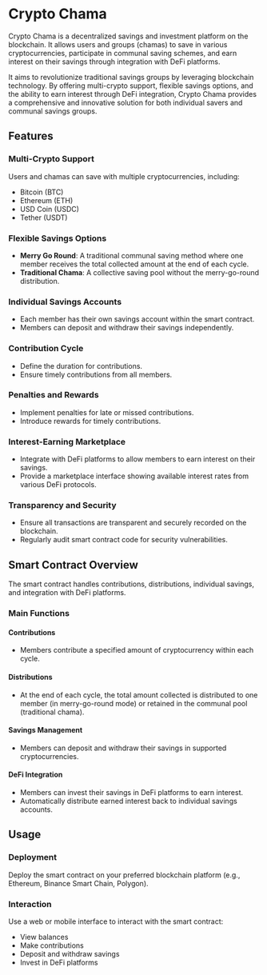 # Crypto Chama

Crypto Chama is a decentralized savings and investment platform on the blockchain. It allows users and groups (chamas) to save in various cryptocurrencies, participate in communal saving schemes, and earn interest on their savings through integration with DeFi platforms.

It aims to revolutionize traditional savings groups by leveraging blockchain technology. By offering multi-crypto support, flexible savings options, and the ability to earn interest through DeFi integration, Crypto Chama provides a comprehensive and innovative solution for both individual savers and communal savings groups.

## Features

### Multi-Crypto Support
Users and chamas can save with multiple cryptocurrencies, including:
- Bitcoin (BTC)
- Ethereum (ETH)
- USD Coin (USDC)
- Tether (USDT)

### Flexible Savings Options
- **Merry Go Round**: A traditional communal saving method where one member receives the total collected amount at the end of each cycle.
- **Traditional Chama**: A collective saving pool without the merry-go-round distribution.

### Individual Savings Accounts
- Each member has their own savings account within the smart contract.
- Members can deposit and withdraw their savings independently.

### Contribution Cycle
- Define the duration for contributions.
- Ensure timely contributions from all members.

### Penalties and Rewards
- Implement penalties for late or missed contributions.
- Introduce rewards for timely contributions.

### Interest-Earning Marketplace
- Integrate with DeFi platforms to allow members to earn interest on their savings.
- Provide a marketplace interface showing available interest rates from various DeFi protocols.

### Transparency and Security
- Ensure all transactions are transparent and securely recorded on the blockchain.
- Regularly audit smart contract code for security vulnerabilities.

## Smart Contract Overview

The smart contract handles contributions, distributions, individual savings, and integration with DeFi platforms.

### Main Functions

#### Contributions
- Members contribute a specified amount of cryptocurrency within each cycle.

#### Distributions
- At the end of each cycle, the total amount collected is distributed to one member (in merry-go-round mode) or retained in the communal pool (traditional chama).

#### Savings Management
- Members can deposit and withdraw their savings in supported cryptocurrencies.

#### DeFi Integration
- Members can invest their savings in DeFi platforms to earn interest.
- Automatically distribute earned interest back to individual savings accounts.

## Usage

### Deployment
Deploy the smart contract on your preferred blockchain platform (e.g., Ethereum, Binance Smart Chain, Polygon).

### Interaction
Use a web or mobile interface to interact with the smart contract:
- View balances
- Make contributions
- Deposit and withdraw savings
- Invest in DeFi platforms
